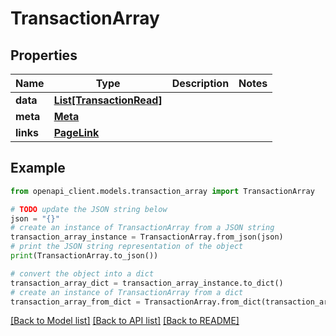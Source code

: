# TransactionArray


## Properties

Name | Type | Description | Notes
------------ | ------------- | ------------- | -------------
**data** | [**List[TransactionRead]**](TransactionRead.md) |  | 
**meta** | [**Meta**](Meta.md) |  | 
**links** | [**PageLink**](PageLink.md) |  | 

## Example

```python
from openapi_client.models.transaction_array import TransactionArray

# TODO update the JSON string below
json = "{}"
# create an instance of TransactionArray from a JSON string
transaction_array_instance = TransactionArray.from_json(json)
# print the JSON string representation of the object
print(TransactionArray.to_json())

# convert the object into a dict
transaction_array_dict = transaction_array_instance.to_dict()
# create an instance of TransactionArray from a dict
transaction_array_from_dict = TransactionArray.from_dict(transaction_array_dict)
```
[[Back to Model list]](../README.md#documentation-for-models) [[Back to API list]](../README.md#documentation-for-api-endpoints) [[Back to README]](../README.md)


